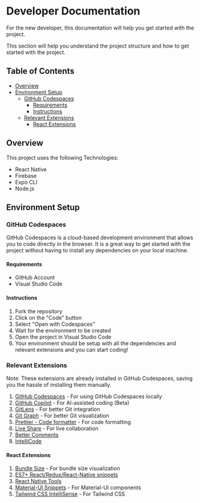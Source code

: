 <!-- omit from toc -->
# Developer Documentation

For the new developer, this documentation will help you get started with the project.

This section will help you understand the project structure and how to get started with the project.

<!-- omit from toc -->
## Table of Contents

- [Overview](#overview)
- [Environment Setup](#environment-setup)
  - [GitHub Codespaces](#github-codespaces)
    - [Requirements](#requirements)
    - [Instructions](#instructions)
  - [Relevant Extensions](#relevant-extensions)
    - [React Extensions](#react-extensions)

## Overview
This project uses the following Technologies:
- React Native
- Firebase
- Expo CLI
- Node.js

## Environment Setup

### GitHub Codespaces
GitHub Codespaces is a cloud-based development environment that allows you to code directly in the browser. It is a great way to get started with the project without having to install any dependencies on your local machine.

#### Requirements
- GitHub Account
- Visual Studio Code

#### Instructions
1. Fork the repository
2. Click on the "Code" button
3. Select "Open with Codespaces"
4. Wait for the environment to be created
5. Open the project in Visual Studio Code
6. Your environment should be setup with all the dependencies and relevant extensions and you can start coding!

### Relevant Extensions
Note: These extensions are already installed in GitHub Codespaces, saving you the hassle of installing them manually.

1. [GitHub Codespaces](https://marketplace.visualstudio.com/items?itemName=GitHub.codespaces) - For using GitHub Codespaces locally
2. [GitHub Copilot](https://marketplace.visualstudio.com/items?itemName=GitHub.copilot) - For AI-assisted coding (Beta)
3. [GitLens](https://marketplace.visualstudio.com/items?itemName=eamodio.gitlens) - For better Git integration
4. [Git Graph](https://marketplace.visualstudio.com/items?itemName=mhutchie.git-graph) - For better Git visualization
5. [Prettier - Code formatter](https://marketplace.visualstudio.com/items?itemName=esbenp.prettier-vscode) - For code formatting
6. [Live Share](https://marketplace.visualstudio.com/items?itemName=MS-vsliveshare.vsliveshare) - For live collaboration
7.  [Better Comments](https://marketplace.visualstudio.com/items?itemName=aaron-bond.better-comments)
8.  [IntelliCode](https://marketplace.visualstudio.com/items?itemName=VisualStudioExptTeam.vscodeintellicode)


#### React Extensions
1. [Bundle Size](https://marketplace.visualstudio.com/items?itemName=ambar.bundle-size) - For bundle size visualization
2. [ES7+ React/Redux/React-Native snippets](https://marketplace.visualstudio.com/items?itemName=dsznajder.es7-react-js-snippets)
3. [React Native Tools](https://marketplace.visualstudio.com/items?itemName=msjsdiag.vscode-react-native)
4. [Material-UI Snippets](https://marketplace.visualstudio.com/items?itemName=vscodeshift.material-ui-snippets) - For Material-UI components
5. [Tailwind CSS IntelliSense](https://marketplace.visualstudio.com/items?itemName=bradlc.vscode-tailwindcss) - For Tailwind CSS
